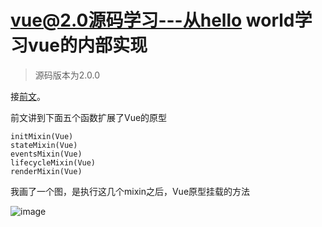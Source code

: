 # vue@2.0源码学习---从hello world学习vue的内部实现
>源码版本为2.0.0

接[前文](https://github.com/zyl1314/blog/issues/1)。

前文讲到下面五个函数扩展了Vue的原型

```
initMixin(Vue)
stateMixin(Vue)
eventsMixin(Vue)
lifecycleMixin(Vue)
renderMixin(Vue)
```
我画了一个图，是执行这几个mixin之后，Vue原型挂载的方法

![image](https://github.com/zyl1314/blog/raw/master/public/img/vue/step2/1.png)